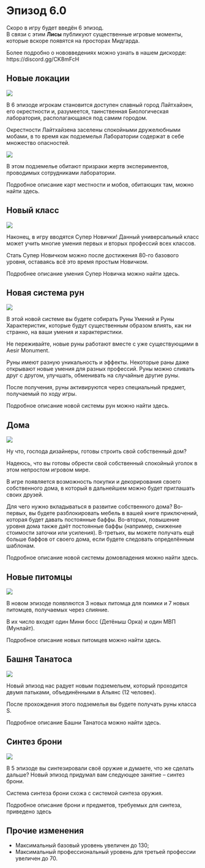 <h1 id="эпизод-6.0">Эпизод 6.0</h1>
<p>Скоро в игру будет введён 6 эпизод.<br>
В связи с этим <strong>Лисы</strong> публикуют существенные игровые моменты, которые вскоре появятся на просторах Мидгарда.</p>
<p>Более подробно о нововведениях можно узнать в нашем дискорде: https://discord.gg/CK8mFcH</p>
<h2 id="новые-локации">Новые локации</h2>
<img src="./light.jpg" />
<p>В 6 эпизоде игрокам становится доступен славный город Лайтхайзен, его окрестности и, разумеется, таинственная Биологическая лаборатория, располагающаяся под самим городом.</p>
<p>Окрестности Лайтхайзена заселены спокойными дружелюбными мобами, в то время как подземелья Лаборатории содержат в себе множество опасностей.</p>
<img src="./Biolab.jpg" />
<p>В этом подземелье обитают призраки жертв экспериментов, проводимых сотрудниками лаборатории.</p>
<p>Подробное описание карт местности и мобов, обитающих там, можно найти здесь.</p>
<h2 id="новый-класс">Новый класс</h2>
<img src="./Supernovice.jpg" />
<p>Наконец, в игру вводятся Супер Новички! Данный универсальный класс может учить многие умения первых и вторых профессий всех классов.</p>
<p>Стать Супер Новичком можно после достижения 80-го базового уровня, оставаясь всё это время простым Новичком.</p>
<p>Подробнее описание умения Супер Новичка можно найти здесь.</p>
<h2 id="новая-система-рун">Новая система рун</h2>
<img src="./Runes.jpg" />
<p>В этой новой системе вы будете собирать Руны Умений и Руны Характеристик, которые будут существенным образом влиять, как ни странно, на ваши умения и характеристики.</p>
<p>Не переживайте, новые руны работают вместе с уже существующими в Aesir Monument.</p>
<p>Руны имеют разную уникальность и эффекты. Некоторые раны даже открывают новые умения для разных профессий. Руны можно сливать друг с другом, улучшать, обменивать на случайные другие руны.</p>
<p>После получения, руны активируются через специальный предмет, получаемый по ходу игры.</p>
<p>Подробное описание новой системы рун можно найти здесь.</p>
<h2 id="дома">Дома</h2>
<img src="./House.jpg" />
<p>Ну что, господа дизайнеры, готовы строить свой собственный дом?</p> 
<p>Надеюсь, что вы готовы обрести свой собственный спокойный уголок в этом непростом игровом мире.</p>
<p>В игре появляется возможность покупки и декорирования своего собственного дома, в который в дальнейшем можно будет приглашать своих друзей.</p>
<p>Для чего нужно вкладываться в развитие собственного дома? Во-первых, вы будете разблокировать мебель в вашей книге приключений, которая будет давать постоянные баффы. Во-вторых, повышение уровня дома также даёт постоянные баффы (например, снижение стоимости заточки или усиления). В-третьих, вы можете получать ещё больше баффов от своего дома, если будете следовать определённым шаблонам.</p>
<p>Подробное описание новой системы домовладения можно найти здесь.</p>
<h2 id="новые-питомцы">Новые питомцы</h2>
<img src="./Moonlight_pet.jpg" />
<p>В новом эпизоде появляются 3 новых питомца для поимки и 7 новых питомцев, получаемых через слияние.</p>
<p>В их число входят один Мини босс (Детёныш Орка) и один МВП (Мунлайт).</p>
<p>Подробное описание новых питомцев можно найти здесь.</p>
<h2 id="башня-танатоса">Башня Танатоса</h2>
<img src="./Thanatos.png" />
<p>Новый эпизод нас радует новым подземельем, который проходится двумя патьками, объединёнными в Альянс (12 человек).</p>
<p>После прохождения этого подземелья вы будете получать руны класса S.</p>
<p>Подробное описание Башни Танатоса можно найти здесь.</p>
<h2 id="синтез-брони">Синтез брони</h2>
<img src="./Synthesis.jpg" />
<p>В 5 эпизоде вы синтезировали своё оружие и думаете, что же сделать дальше? Новый эпизод придумал вам следующее занятие – синтез брони.</p>
<p>Система синтеза брони схожа с системой синтеза оружия.</p>
<p>Подробное описание брони и предметов, требуемых для синтеза, приведено здесь</p>
<h2 id="прочие-изменения">Прочие изменения</h2>
<ul>
<li>Максимальный базовый уровень увеличен до 130;</li>
<li>Максимальный профессиональный уровень для третьей профессии увеличен до 70.</li>
</ul>
